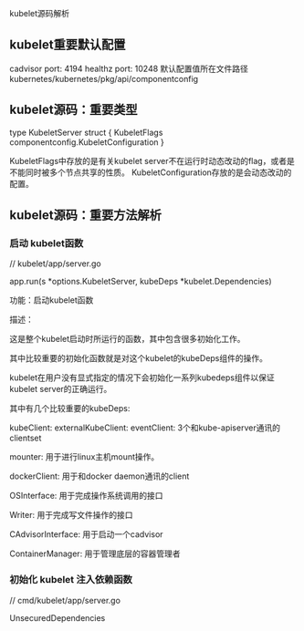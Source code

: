 kubelet源码解析

## kubelet重要默认配置

cadvisor port: 4194
healthz port: 10248
默认配置值所在文件路径
kubernetes/kubernetes/pkg/api/componentconfig


## kubelet源码：重要类型

type KubeletServer struct {
    KubeletFlags
    componentconfig.KubeletConfiguration
}

KubeletFlags中存放的是有关kubelet server不在运行时动态改动的flag，或者是不能同时被多个节点共享的性质。
KubeletConfiguration存放的是会动态改动的配置。

## kubelet源码：重要方法解析

### 启动 kubelet函数

// kubelet/app/server.go

app.run(s *options.KubeletServer, kubeDeps *kubelet.Dependencies) 

功能：启动kubelet函数

描述：

这是整个kubelet启动时所运行的函数，其中包含很多初始化工作。

其中比较重要的初始化函数就是对这个kubelet的kubeDeps组件的操作。

kubelet在用户没有显式指定的情况下会初始化一系列kubedeps组件以保证kubelet server的正确运行。

其中有几个比较重要的kubeDeps:

kubeClient:
externalKubeClient:
eventClient:
3个和kube-apiserver通讯的clientset

mounter: 
用于进行linux主机mount操作。

dockerClient:
用于和docker daemon通讯的client

OSInterface:
用于完成操作系统调用的接口

Writer:
用于完成写文件操作的接口

CAdvisorInterface:
用于启动一个cadvisor

ContainerManager:
用于管理底层的容器管理者








### 初始化 kubelet 注入依赖函数

// cmd/kubelet/app/server.go

UnsecuredDependencies